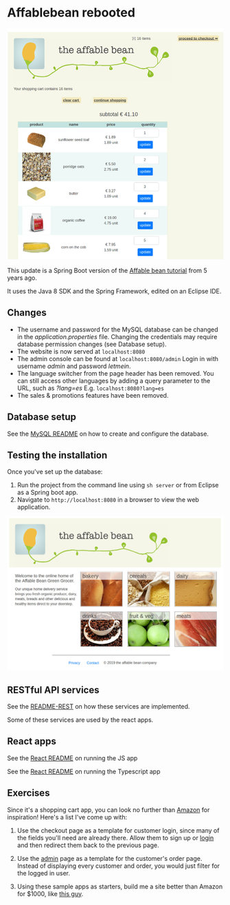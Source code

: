 # Affablebean rebooted

![Shopping cart](/cart.jpg "Affablebean") 


This update is a Spring Boot version of the [Affable bean tutorial](https://github.com/osmanpub/affablebean) from 5 years ago.

It uses the Java 8 SDK and the Spring Framework, edited on an Eclipse IDE.

## Changes

* The username and password for the MySQL database can be changed in the *application.properties* file. Changing the credentials may require database permission changes (see Database setup).
* The website is now served at `localhost:8080`
* The admin console can be found at `localhost:8080/admin` Login in with username *admin* and password *letmein*.
* The language switcher from the page header has been removed. You can still access other languages by adding a query parameter to the URL, such as *?lang=es* 
E.g. `localhost:8080?lang=es`
* The sales & promotions features have been removed.

## Database setup

See the [MySQL README](./mysql/README.md) on how to create and configure the database.

## Testing the installation

Once you've set up the database:

1. Run the project from the command line using `sh server` or from Eclipse as a Spring boot app.
2. Navigate to `http://localhost:8080` in a browser to view the web application. 
 
 
![Home page](/home.jpg "Affablebean")

## RESTful API services

See the [README-REST](./README-REST.md) on how these services are implemented.

Some of these services are used by the react apps.


## React apps

See the [React README](./react/README.md) on running the JS app

See the [React README](./react-ts/README.md) on running the Typescript app

## Exercises

Since it's a shopping cart app, you can look no further than [Amazon](https://amazon.com) for inspiration!
Here's a list I've come up with:

1. Use the checkout page as a template for customer login, since many of the fields you'll need are already there. Allow them to sign up or [login](http://localhost:8080/login) and then redirect them back to the previous page.

2. Use the [admin](http://localhost:8080/admin) page as a template for the customer's order page. Instead of displaying every customer and order, you would just filter for the logged in user.

3. Using these sample apps as starters, build me a site better than Amazon for $1000, like [this guy](https://www.reddit.com/r/web_design/comments/18icho/i_want_to_build_a_website_like_amazon_but_better/).
